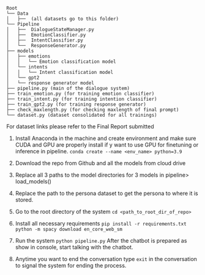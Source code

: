 ```
Root
└── Data 
│   ├──  (all datasets go to this folder)
└── Pipeline
│   ├──  DialogueStateManager.py
│   ├──  EmotionClassifier.py
│   ├──  IntentClassifier.py
│   └──  ResponseGenerator.py
├── models
│   ├── emotions
│   │	└── Emotion classification model
│   └── intents
│   │	└── Intent classification model
│   └── gpt2
│	└── response generator model
├── pipeline.py (main of the dialogue system)
├── train_emotion.py (for training emotion classifier)
├── train_intent.py (for training intention classifier)
├── train_gpt2.py (for training response generator)
├── check_maxlength.py (for checking maxlength of final prompt)
└── dataset.py (dataset consolidated for all trainings)
```
For dataset links please refer to the Final Report submitted 

1.	Install Anaconda in the machine and create environment  and make sure CUDA and GPU are properly install if y want to use GPU for finetuning or inference in pipeline.
`conda create --name <env_name> python=3.9`
2.	Download the repo from Github and all the models from cloud drive
3.	Replace all 3 paths to the model directories for 3 models in pipeline> load_models() 
4.	Replace the path to the persona dataset to get the persona to where it is stored.
5.	Go to the root directory of the system
`cd <path_to_root_dir_of_repo>`
6.	Install all necessary requirements
`pip install -r requirements.txt`
`python -m spacy download en_core_web_sm`
7.	Run the system
`python pipeline.py`
After the chatbot is prepared as show in console, start talking with the chatbot.

8.	Anytime you want to end the conversation type `exit` in the conversation to signal the system for ending the process.
